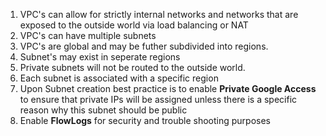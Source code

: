 1. VPC's can allow for strictly internal networks and networks that are exposed to the outside world via load balancing or NAT
2. VPC's can have multiple subnets
3. VPC's are global and may be futher subdivided into regions.
4. Subnet's may exist in seperate regions
5. Private subnets will not be routed to the outside world.
6. Each subnet is associated with a specific region
7. Upon Subnet creation best practice is to enable **Private Google Access** to ensure that private IPs will be assigned unless there is a specific reason why this subnet should be public
8. Enable **FlowLogs** for security and trouble shooting purposes